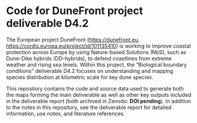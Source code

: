 # Code for DuneFront project deliverable D4.2

The European project DuneFront (<https://dunefront.eu>, <https://cordis.europa.eu/project/id/101135410>) is working to improve coastal protection across Europe by using Nature-based Solutions (NbS), such as Dune-Dike hybrids (DD-hybrids), to defend coastlines from extreme weather and rising sea levels. Within this project, the “Biological boundary conditions” deliverable D4.2 focuses on understanding and mapping species distribution at kilometric scale for key dune species.

This repository contains the code and source data used to generate both the maps forming the main deliverable as well as other key outputs included in the deliverable report (both archived in Zenodo: **DOI pending**).  In addition to the notes in this repository, see the deliverable report for detailed information, use notes, and literature references.